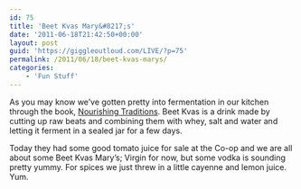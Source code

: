 ```yaml
---
id: 75
title: 'Beet Kvas Mary&#8217;s'
date: '2011-06-18T21:42:50+00:00'
layout: post
guid: 'https://giggleoutloud.com/LIVE/?p=75'
permalink: /2011/06/18/beet-kvas-marys/
categories:
    - 'Fun Stuff'
---
```


As you may know we’ve gotten pretty into fermentation in our kitchen through the book, [Nourishing Traditions](http://astore.amazon.com/madhapboocol-20/detail/0967089735). Beet Kvas is a drink made by cutting up raw beats and combining them with whey, salt and water and letting it ferment in a sealed jar for a few days.

Today they had some good tomato juice for sale at the Co-op and we are all about some Beet Kvas Mary’s; Virgin for now, but some vodka is sounding pretty yummy. For spices we just threw in a little cayenne and lemon juice. Yum.
